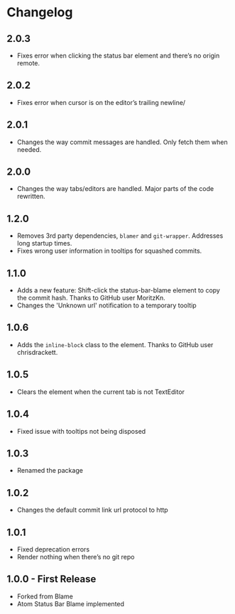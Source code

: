 # Changelog

## 2.0.3
* Fixes error when clicking the status bar element and there’s no origin remote.

## 2.0.2
* Fixes error when cursor is on the editor’s trailing newline/

## 2.0.1
* Changes the way commit messages are handled. Only fetch them when needed.

## 2.0.0
* Changes the way tabs/editors are handled. Major parts of the code rewritten.

## 1.2.0
* Removes 3rd party dependencies, `blamer` and `git-wrapper`. Addresses long startup times.
* Fixes wrong user information in tooltips for squashed commits.

## 1.1.0
* Adds a new feature: Shift-click the status-bar-blame element to copy the commit hash. Thanks to GitHub user MoritzKn.
* Changes the 'Unknown url' notification to a temporary tooltip

## 1.0.6
* Adds the `inline-block` class to the element. Thanks to GitHub user chrisdrackett.

## 1.0.5
* Clears the element when the current tab is not TextEditor

## 1.0.4
* Fixed issue with tooltips not being disposed

## 1.0.3
* Renamed the package

## 1.0.2
* Changes the default commit link url protocol to http

## 1.0.1
* Fixed deprecation errors
* Render nothing when there’s no git repo

## 1.0.0 - First Release
* Forked from Blame
* Atom Status Bar Blame implemented
